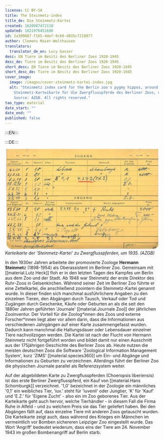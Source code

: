 ```yaml
---
license: CC BY-SA
title: The Steinmetz-index
title_de: Die Steinmetz-Kartei
created: 1620987472118
updated: 1621976451680
id: 2a309087-f165-4def-9c60-d835c7218077
author: Clemens Maier-Wolthausen
translators:
  translator_de_en: Lucy Gasser
desc: EN Tiere im Besitz des Berliner Zoos 1920-1945
desc_de: Tiere im Besitz des Berliner Zoos 1920-1945
short_desc: EN Tiere im Besitz des Berliner Zoos 1920-1945
short_desc_de: Tiere im Besitz des Berliner Zoos 1920-1945
cover_image:
  image: /images/cover-steinmetz-kartei-index.jpg
  alt: "Steinmetz index card for the Berlin zoo's pygmy hippos, around 1935.
    Steinmetz-Karteikarte für die Zwergflusspferde des Berliner Zoos, um 1935.
    Source: AZGB. All rights reserved."
tao_type: material
date_start: ""
date_end: ""
published: false
---
```



:::EN:::

:::DE:::

![Karteikarte mit handschriftlichen Eintragungen](images\cmw\Kartei_Flusspferd1.jpg)
_Karteikarte der 'Steinmetz-Kartei' zu Zwergflusspferden, um 1935. (AZGB)_

In den 1930er Jahren arbeitete der promovierte Zoologe **Hermann Steinmet**z (1898-1954) als Oberassistent im Berliner Zoo. Gemeinsam mit [[material.Lutz Heck]] floh er in den letzten Tagen des Kampfes um Berlin aus dem Zoo und der Stadt. Ab 1948 war Steinmetz der erste Direktor des Ruhr-Zoos in Gelsenkirchen.
Während seiner Zeit im Berliner Zoo führte er eine Zettelkartei, die anschließend zoointern die Steinmetz-Kartei genannt wurde. In dieser finden sich manchmal ausführlichere Angaben zu den einzelnen Tieren, den Abgängen durch Tausch, Verkauf oder Tod und Zugängen durch Geschenke, Käufe oder Geburten an als die seit den 1880er Jahren geführten 'Journale' [[material.Journale Zoo]] der jährlichen Zooinventur.
Der Vorteil für die Zoolog\*innen des Zoos und externe Forscher\*innen liegt aber vor allem darin, dass die Informationen aus verschiedenen Jahrgängen auf einer Karte zusammengefasst wurden. Dadurch kann manchmal die Haltungsdauer oder Lebensdauer einzelner Tiere nachvollzogen werden. Die Kartei ist nach der Flucht von Hermann Steinmetz nicht fortgeführt worden und bildet damit nur einen Ausschnitt aus der 175jährigen Geschichte des Berliner Zoos ab.
Heute nutzen die meisten deutschen Zoos die Software 'Zoological Information Management System', kurz 'ZIMS' [[material.species360]] um Ein- und Abgänge und Informationen zu Geburten zu verzeichnen. Allerdings führt der Berliner Zoo die physischen Journale parallel als Referenzsystem weiter.

Auf der abgebildeten Karte zu Zwergflusspferden (Choeropsis liberiensis) ist das erste Berliner Zwergflusspferd, ein Kauf von [[material.Hans Schomburgk]] verzeichnet. '1,0' bezeichnet in der Zoologie ein männliches '0,1' ein weibliches Tier, 'iuv.' steht für 'iuvenil' oder Jungtier, 'K' für 'Kauf' und 'E.Z.' für 'Eigene Zucht' - also ein im Zoo geborenes Tier. Aus der Karteikarte geht auch hervor, welche Tierhändler - in diesem Fall die Firma Ruhe in Alfeld - und zu welchem Preis sie das Tier geliefert haben. Bei den Abgängen fällt auf, dass einzelne Tiere mit anderen Zoos getauscht wurden. Die Karteikarte zeigt auch, dass während des Krieges ein Männchen im vermeintlich vor Bomben sichereren Leipziger Zoo eingestellt wurde. Das Wort 'Angriff' bedeutet wiederum, dass eins der Tiere am 24. November 1943 im großen Bombenangriff auf Berlin starb.